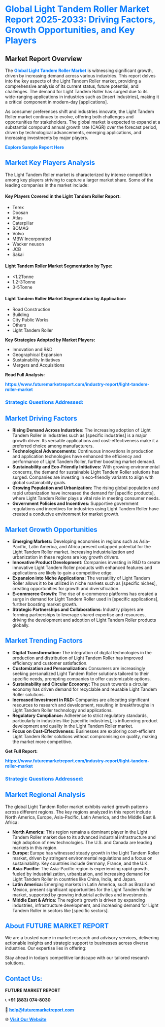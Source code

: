 <h1 style="color: #007BFF;">Global Light Tandem Roller Market Report 2025-2033: Driving Factors, Growth Opportunities, and Key Players</h1>

<section id="overview">
<h2>Market Report Overview</h2>
<p>The <a href="https://www.futuremarketreport.com/industry-report/light-tandem-roller-market" style="color: #007BFF; text-decoration: none;"><strong>Global Light Tandem Roller Market</strong></a> is witnessing significant growth, driven by increasing demand across various industries. This report delves into the key aspects of the Light Tandem Roller market, providing a comprehensive analysis of its current status, future potential, and challenges. The demand for Light Tandem Roller has surged due to its wide-ranging applications in industries such as [insert industries], making it a critical component in modern-day [applications].</p>
<p>As consumer preferences shift and industries innovate, the Light Tandem Roller market continues to evolve, offering both challenges and opportunities for stakeholders. The global market is expected to expand at a substantial compound annual growth rate (CAGR) over the forecast period, driven by technological advancements, emerging applications, and increasing investments by major players.</p>
</section>

<section id="overview">
<p><a href="https://www.futuremarketreport.com/request-sample/reportId=120291" style="color: #007BFF; text-decoration: none;"><strong>Explore Sample Report Here</strong></a></p>
</section>

<section id="key-players">
<h2 style="color: #007BFF;">Market Key Players Analysis</h2>
<p>The Light Tandem Roller market is characterized by intense competition among key players striving to capture a larger market share. Some of the leading companies in the market include:</p>
<h4>Key Players Covered in the Light Tandem Roller Report:</h4>
<ul><li>Terex</li><li>Doosan</li><li>Atlas</li><li>Caterpillar</li><li>BOMAG</li><li>Volvo</li><li>MBW Incorporated</li><li>Wacker neuson</li><li>JCB</li><li>Sakai</li></ul>
<h4>Light Tandem Roller Market Segmentation by Type:</h4>
<ul><li>&lt;1.2Tonne</li><li>1.2-3Tonne</li><li>3-5Tonne</li></ul>

<h4>Light Tandem Roller Market Segmentation by Application:</h4>
<ul><li>Road Construction</li><li>Building</li><li>City Public Works</li><li>Others</li><li>Light Tandem Roller</li></ul>
<p><strong>Key Strategies Adopted by Market Players:</strong></p>
<ul>
<li>Innovation and R&D</li>
<li>Geographical Expansion</li>
<li>Sustainability Initiatives</li>
<li>Mergers and Acquisitions</li>
</ul>
</section>

<section>
<p><strong>Read Full Analysis: </strong></p><a href="https://www.futuremarketreport.com/industry-report/light-tandem-roller-market" style="color: #007BFF; text-decoration: none;"><strong>https://www.futuremarketreport.com/industry-report/light-tandem-roller-market</strong></a>
<h3 style="color: #007BFF;">Strategic Questions Addressed:</h3>
</section>

<section id="driving-factors">
<h2 style="color: #007BFF;">Market Driving Factors</h2>
<ul>
<li><strong>Rising Demand Across Industries:</strong> The increasing adoption of Light Tandem Roller in industries such as [specific industries] is a major growth driver. Its versatile applications and cost-effectiveness make it a preferred choice among manufacturers.</li>
<li><strong>Technological Advancements:</strong> Continuous innovations in production and application technologies have enhanced the efficiency and performance of Light Tandem Roller, further boosting market demand.</li>
<li><strong>Sustainability and Eco-Friendly Initiatives:</strong> With growing environmental concerns, the demand for sustainable Light Tandem Roller solutions has surged. Companies are investing in eco-friendly variants to align with global sustainability goals.</li>
<li><strong>Growing Population and Urbanization:</strong> The rising global population and rapid urbanization have increased the demand for [specific products], where Light Tandem Roller plays a vital role in meeting consumer needs.</li>
<li><strong>Government Policies and Incentives:</strong> Supportive government regulations and incentives for industries using Light Tandem Roller have created a conducive environment for market growth.</li>
</ul>
</section>

<section id="growth-opportunities">
<h2 style="color: #007BFF;">Market Growth Opportunities</h2>
<ul>
<li><strong>Emerging Markets:</strong> Developing economies in regions such as Asia-Pacific, Latin America, and Africa present untapped potential for the Light Tandem Roller market. Increasing industrialization and urbanization in these regions are key growth drivers.</li>
<li><strong>Innovative Product Development:</strong> Companies investing in R&D to create innovative Light Tandem Roller products with enhanced features and applications are likely to gain a competitive edge.</li>
<li><strong>Expansion into Niche Applications:</strong> The versatility of Light Tandem Roller allows it to be utilized in niche markets such as [specific niches], creating opportunities for growth and diversification.</li>
<li><strong>E-commerce Growth:</strong> The rise of e-commerce platforms has created a surge in demand for Light Tandem Roller used in [specific applications], further boosting market growth.</li>
<li><strong>Strategic Partnerships and Collaborations:</strong> Industry players are forming partnerships to leverage shared expertise and resources, driving the development and adoption of Light Tandem Roller products globally.</li>
</ul>
</section>

<section id="trending-factors">
<h2 style="color: #007BFF;">Market Trending Factors</h2>
<ul>
<li><strong>Digital Transformation:</strong> The integration of digital technologies in the production and distribution of Light Tandem Roller has improved efficiency and customer satisfaction.</li>
<li><strong>Customization and Personalization:</strong> Consumers are increasingly seeking personalized Light Tandem Roller solutions tailored to their specific needs, prompting companies to offer customizable options.</li>
<li><strong>Sustainability and Circular Economy:</strong> The push towards a circular economy has driven demand for recyclable and reusable Light Tandem Roller solutions.</li>
<li><strong>Increased Investment in R&D:</strong> Companies are allocating significant resources to research and development, resulting in breakthroughs in Light Tandem Roller technology and applications.</li>
<li><strong>Regulatory Compliance:</strong> Adherence to strict regulatory standards, particularly in industries like [specific industries], is influencing product development and quality in the Light Tandem Roller market.</li>
<li><strong>Focus on Cost-Effectiveness:</strong> Businesses are exploring cost-efficient Light Tandem Roller solutions without compromising on quality, making the market more competitive.</li>
</ul>
</section>

<section>
<p><strong>Get Full Report: </strong></p><a href="https://www.futuremarketreport.com/industry-report/light-tandem-roller-market" style="color: #007BFF; text-decoration: none;"><strong>https://www.futuremarketreport.com/industry-report/light-tandem-roller-market</strong></a>
<h3 style="color: #007BFF;">Strategic Questions Addressed:</h3>
</section>


<section id="regional-analysis">
<h2 style="color: #007BFF;">Market Regional Analysis</h2>
<p>The global Light Tandem Roller market exhibits varied growth patterns across different regions. The key regions analyzed in this report include North America, Europe, Asia-Pacific, Latin America, and the Middle East & Africa:</p>
<ul>
<li><strong>North America:</strong> This region remains a dominant player in the Light Tandem Roller market due to its advanced industrial infrastructure and high adoption of new technologies. The U.S. and Canada are leading markets in this region.</li>
<li><strong>Europe:</strong> Europe has witnessed steady growth in the Light Tandem Roller market, driven by stringent environmental regulations and a focus on sustainability. Key countries include Germany, France, and the U.K.</li>
<li><strong>Asia-Pacific:</strong> The Asia-Pacific region is experiencing rapid growth, fueled by industrialization, urbanization, and increasing demand for Light Tandem Roller in countries like China, India, and Japan.</li>
<li><strong>Latin America:</strong> Emerging markets in Latin America, such as Brazil and Mexico, present significant opportunities for the Light Tandem Roller market, supported by growing industrial activities and investments.</li>
<li><strong>Middle East & Africa:</strong> The region’s growth is driven by expanding industries, infrastructure development, and increasing demand for Light Tandem Roller in sectors like [specific sectors].</li>
</ul>
</section>

<footer>
<h2 style="color: #007BFF;">About FUTURE MARKET REPORT</h2>
<p>We are a trusted name in market research and advisory services, delivering actionable insights and strategic support to businesses across diverse industries. Our expertise lies in offering:</p>

<p>Stay ahead in today’s competitive landscape with our tailored research solutions.</p>

<h2 style="color: #007BFF;">Contact Us:</h2>
<p><strong>FUTURE MARKET REPORT</strong></p>
<p>📞 <strong>+91 (883) 074-8030</strong></p>
<p>📧 <strong><a href="mailto:help@futuremarketreport.com" style="color: #007BFF;">help@futuremarketreport.com</a></strong></p>
<p>🌐 <strong><a href="https://www.futuremarketreport.com/" style="color: #007BFF;">Visit Our Website</a></strong></p>
</footer>